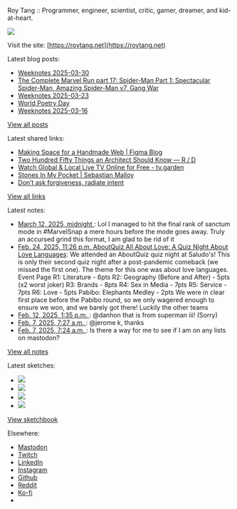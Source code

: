 Roy Tang :: Programmer, engineer, scientist, critic, gamer, dreamer, and kid-at-heart.

![](https://roytang.net/static/img/profile.jpg)

Visit the site: [https://roytang.net](https://roytang.net)

Latest blog posts:

- [Weeknotes 2025-03-30](https://roytang.net/2025/03/weeknotes-03-30/)
- [The Complete Marvel Run part 17: Spider-Man Part 1: Spectacular Spider-Man, Amazing Spider-Man v7, Gang War](https://roytang.net/2025/03/cmr-spider-man/)
- [Weeknotes 2025-03-23](https://roytang.net/2025/03/weeknotes-03-23/)
- [World Poetry Day](https://roytang.net/2025/03/world-poetry-day/)
- [Weeknotes 2025-03-16](https://roytang.net/2025/03/weeknotes-03-16/)

[View all posts](https://roytang.net/blog)

Latest shared links:

- [Making Space for a Handmade Web | Figma Blog](https://roytang.net/2025/03/d81cc40e62cb2c9dfab296b4d46b9cda/)
- [Two Hundred Fifty Things an Architect Should Know — R / D](https://roytang.net/2025/03/643d1bb4fcd409762c1214b174276056/)
- [Watch Global &amp; Local Live TV Online for Free - tv.garden](https://roytang.net/2025/03/69e12eea0aa2d05aff802c349749a55e/)
- [Stones In My Pocket | Sebastian Malloy](https://roytang.net/2025/03/bfc46e14659fe65eed6ab69e2adafa63/)
- [Don’t ask forgiveness, radiate intent](https://roytang.net/2025/03/34bc5adfdba189e958f343dfd919ac12/)

[View all links](https://roytang.net/links)

Latest notes:

- [March 12, 2025, midnight ](https://roytang.net/2025/03/114144629750867086/): Lol I managed to hit the final rank of sanctum mode in #MarvelSnap a mere hours before the mode goes away. Truly an accursed grind this format, I am glad to be rid of it
- [Feb. 24, 2025, 11:26 p.m. AboutQuiz All About Love: A Quiz Night About Love Languages](https://roytang.net/2025/02/aboutquiz-love/): We attended an AboutQuiz quiz night at Saludo&#x27;s! This is only their second quiz night after a post-pandemic comeback (we missed the first one). The theme for this one was about love languages. Event Page R1: Literature - 6pts R2: Geography (Before and After) - 5pts (x2 worst joker) R3: Brands - 8pts R4: Sex in Media - 7pts R5: Service - 7pts R6: Love - 5pts Pabibo: Elephants Medley - 2pts We were in clear first place before the Pabibo round, so we only wagered enough to ensure we won, and we barely got there! Luckily the other teams
- [Feb. 12, 2025, 1:35 p.m. ](https://roytang.net/2025/02/113989291811261811/): @danhon that is from superman iii! (Sorry)
- [Feb. 7, 2025, 7:27 a.m. ](https://roytang.net/2025/02/113959530653000406/): @jerome k, thanks
- [Feb. 7, 2025, 7:24 a.m. ](https://roytang.net/2025/02/113959517617315522/): Is there a way for me to see if I am on any lists on mastodon?

[View all notes](https://roytang.net/notes)

Latest sketches:


- ![](https://roytang.net/media/cache/32/e6/32e6bccc49e8369f7e33d4b393e24821.jpg)
- ![](https://roytang.net/media/cache/6d/bb/6dbb65d9198fe1692eed00385ef079c4.jpg)
- ![](https://roytang.net/media/cache/55/78/5578c142afd534e31f9723865e041b14.jpg)
- ![](https://roytang.net/media/cache/ab/48/ab48f5f9b0480e3f07e72a0a6795f014.jpg)

[View sketchbook](https://roytang.net/albums/sketchbook)


Elsewhere:

- [Mastodon](https://indieweb.social/@roytang)
- [Twitch](https://twitch.tv/twitchyroy)
- [LinkedIn](https://www.linkedin.com/in/roytang)
- [Instagram](https://instagram.com/roytang0400)
- [Github](https://github.com/roytang)
- [Reddit](https://reddit.com/u/hungryroy)
- [Ko-fi](https://ko-fi.com/roytang)
- [](mailto:hello@roytang.net)